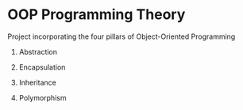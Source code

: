 # OOP Programming Theory
Project incorporating the four pillars of Object-Oriented Programming

1) Abstraction

2) Encapsulation

3) Inheritance

4) Polymorphism
